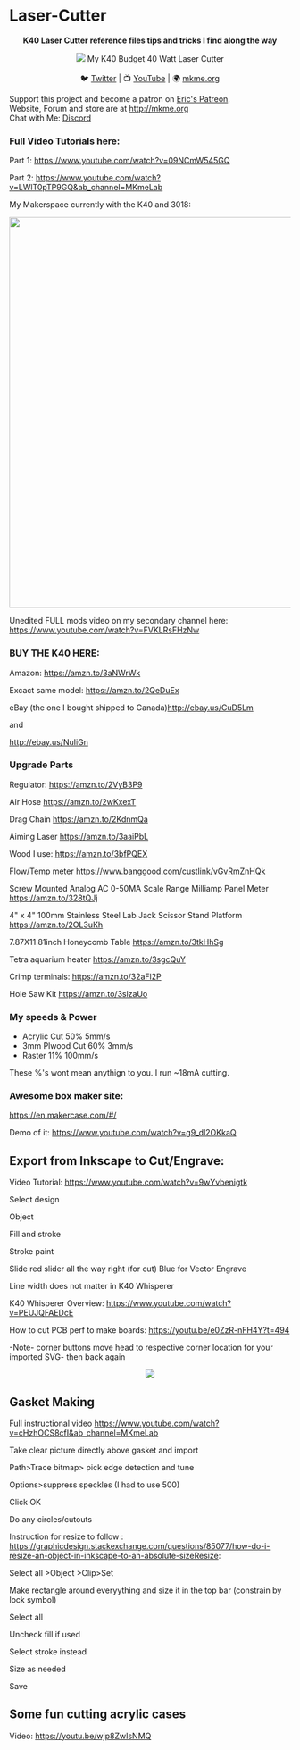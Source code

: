 # Laser-Cutter


<p align="center">
<b>K40 Laser Cutter reference files tips and tricks I find along the way</b><br>

<p align="center"><img src="https://github.com/MKme/Laser-Cutter/blob/master/Images/k40-mkmeorg.jpg"/>
My K40 Budget 40 Watt Laser Cutter
  <br>
<br>🐦 <a href="https://twitter.com/mkmeorg">Twitter</a>
| 📺 <a href="https://www.youtube.com/mkmeorg">YouTube</a>
| 🌍 <a href="http://www.mkme.org">mkme.org</a><br>

Support this project and become a patron on <a href="http://mkme.org/patreon">Eric's Patreon</a>.<br>
Website, Forum and store are at http://mkme.org <br>
Chat with Me: <a href="https://discord.gg/j9S4Fgv">Discord</a></b>
</p>

### Full Video Tutorials here:

Part 1:  https://www.youtube.com/watch?v=09NCmW545GQ

Part 2:  https://www.youtube.com/watch?v=LWlT0pTP9GQ&ab_channel=MKmeLab

My Makerspace currently with the K40 and 3018: 

<img src="https://github.com/MKme/Laser-Cutter/blob/master/Images/19ABCA30-0A57-4A48-907F-0BF9B5A074FE.jpg" width="700"/>

Unedited FULL mods video on my secondary channel here: https://www.youtube.com/watch?v=FVKLRsFHzNw

### BUY THE K40 HERE:
Amazon: https://amzn.to/3aNWrWk

Excact same model: https://amzn.to/2QeDuEx

eBay (the one I bought shipped to Canada)http://ebay.us/CuD5Lm 

and

http://ebay.us/NuIiGn

### Upgrade Parts

Regulator: https://amzn.to/2VyB3P9

Air Hose https://amzn.to/2wKxexT

Drag Chain https://amzn.to/2KdnmQa

Aiming Laser https://amzn.to/3aaiPbL

Wood I use: https://amzn.to/3bfPQEX

Flow/Temp meter https://www.banggood.com/custlink/vGvRmZnHQk

Screw Mounted Analog AC 0-50MA Scale Range Milliamp Panel Meter  https://amzn.to/328tQJj

4" x 4" 100mm Stainless Steel Lab Jack Scissor Stand Platform  https://amzn.to/2OL3uKh

7.87X11.81inch Honeycomb Table https://amzn.to/3tkHhSg

Tetra aquarium heater https://amzn.to/3sgcQuY

Crimp terminals: https://amzn.to/32aFl2P

Hole Saw Kit https://amzn.to/3slzaUo

### My speeds & Power

- Acrylic Cut 50% 5mm/s
- 3mm Plwood Cut 60% 3mm/s
- Raster 11% 100mm/s 

These %'s wont mean anythign to you.  I run ~18mA cutting.  

### Awesome box maker site: 
https://en.makercase.com/#/

Demo of it: https://www.youtube.com/watch?v=g9_dl2OKkaQ 

## Export from Inkscape to Cut/Engrave:

Video Tutorial: https://www.youtube.com/watch?v=9wYvbenigtk

Select design

Object

Fill and stroke

Stroke paint

Slide red slider all the way right (for cut)  Blue for Vector Engrave

Line width does not matter in K40 Whisperer

K40 Whisperer Overview: https://www.youtube.com/watch?v=PEUJQFAEDcE

How to cut PCB perf to make boards: https://youtu.be/e0ZzR-nFH4Y?t=494 

-Note- corner buttons move head to respective corner location for your imported SVG- then back again
<p align="center"><img src="https://github.com/MKme/Laser-Cutter/blob/master/Images/Whisperer-Corners%20move%20laser%20to%20each%20corner%20of%20image%20then%20back.PNG"/></p>

## Gasket Making


Full instructional video https://www.youtube.com/watch?v=cHzhOCS8cfI&ab_channel=MKmeLab 

Take clear picture directly above gasket and import

Path>Trace bitmap> pick edge detection and tune

Options>suppress speckles (I had to use 500)

Click OK

Do any circles/cutouts


Instruction for resize to follow :  https://graphicdesign.stackexchange.com/questions/85077/how-do-i-resize-an-object-in-inkscape-to-an-absolute-sizeResize:

Select all >Object >Clip>Set 

Make rectangle around everyything and size it in the top bar (constrain by lock symbol)

Select all 

Uncheck fill if used

Select stroke instead

Size as needed

Save

## Some fun cutting acrylic cases 

Video: https://youtu.be/wjp8ZwIsNMQ
